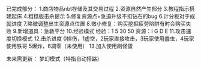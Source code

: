 已完成部分：
1.商店物品nbt存储及其交易过程
2.资源自然产生部分
3.教程指示搭建起床
4.粗糙版击杀提示
5.修复资源点+急迫升级不扣钻石的bug
6.计分板对于成就进度
7.略微调整出生资源点位置
8.微小修复：购买挖掘疲劳陷阱有时会购买失败
9.新增道具：急救平台
10.经验模式
经验：1 5 30 50
资源：I G  D  E
11.攻击速度切换模式
12.击杀进度
0摔伤，1虚空，2玩家直接攻击，3玩家使用蠹虫，4玩家使用铁哥
5爆炸，6凋零（未使用）
13.加入使用刷怪蛋

未来需更新：
梦幻模式（特指自动搭路）